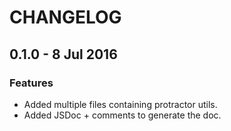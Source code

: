 # CHANGELOG

## 0.1.0 - 8 Jul 2016

### Features
  - Added multiple files containing protractor utils.
  - Added JSDoc + comments to generate the doc.
